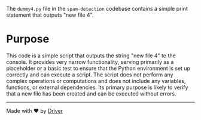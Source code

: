 <!--------------------------------------------------------------------------------->
<!-- IMPORTANT: This file is auto-generated by Driver (https://driver.ai). -------->
<!-- Manual edits may be overwritten on future commits. --------------------------->
<!--------------------------------------------------------------------------------->

The `dummy4.py` file in the `spam-detection` codebase contains a simple print statement that outputs "new file 4".

# Purpose
This code is a simple script that outputs the string "new file 4" to the console. It provides very narrow functionality, serving primarily as a placeholder or a basic test to ensure that the Python environment is set up correctly and can execute a script. The script does not perform any complex operations or computations and does not include any variables, functions, or external dependencies. Its primary purpose is likely to verify that a new file has been created and can be executed without errors.

---
Made with ❤️ by [Driver](https://www.driver.ai/)